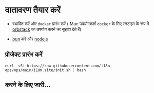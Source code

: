 # वातावरण तैयार करें

* स्थापित करें और `docker` प्रारंभ करें ( Mac उपयोगकर्ता `docker` के लिए रनटाइम के रूप में [orbstack](https://orbstack.dev) का उपयोग करने का सुझाव देते हैं)

* [bun](https://bun.sh/docs/installation) करें और [nodejs](https://nodejs.org/en/download/package-manager)

## प्रोजेक्ट प्रारंभ करें

```
curl -sSL https://raw.githubusercontent.com/i18n-ops/ops/main/i18n.site/init.sh | bash
```

## करने के लिए जारी…
